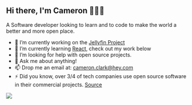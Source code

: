 ## Hi there, I'm Cameron 👋👨‍💻

A Software developer looking to learn and to code to make the world a better and more open place.

- 🔭 I’m currently working on the [Jellyfin Project](https://github.com/jellyfin)
- 🌱 I’m currently learning [React](https://github.com/facebook/react), check out my work below
- 🤔 I’m looking for help with open source projects.
- 💬 Ask me about anything!
- 📫 Drop me an email at: cameron.clark@hey.com
- ⚡ Did you know, over 3/4 of tech companies use open source software in their commercial projects. [Source](https://thenewstack.io/survey-open-source-programs-are-a-best-practice-among-large-companies/#:~:text=This%20survey%20supports%20those%20results,doing%20so%20with%20commercial%20products.)

<p align="left" >
  <a href="https://github.com/anuraghazra/github-readme-stats"> 
<img  src="https://github-readme-stats.vercel.app/api?username=camc314&&show_icons=true&theme=dark&hide=stars&count_private=true&title_color=000000&bg_color=ffffff&text_color=565656&icon_color=0688ff"/>
  </a>
  </p>
